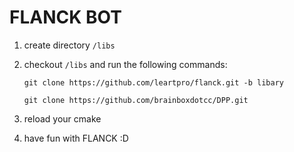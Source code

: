 # FLANCK BOT

1. create directory `/libs`
2. checkout `/libs` and run the following commands:

   `git clone https://github.com/leartpro/flanck.git -b libary`

   `git clone https://github.com/brainboxdotcc/DPP.git`
3. reload your cmake
4. have fun with FLANCK :D